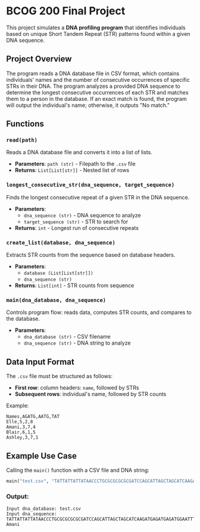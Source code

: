 # BCOG 200 Final Project

This project simulates a **DNA profiling program** that identifies individuals based on unique Short Tandem Repeat (STR) patterns found within a given DNA sequence.

## Project Overview
The program reads a DNA database file in CSV format, which contains individuals' names and the number of consecutive occurrences of specific STRs in their DNA. The program analyzes a provided DNA sequence to determine the longest consecutive occurrences of each STR and matches them to a person in the database. If an exact match is found, the program will output the individual's name; otherwise, it outputs "No match."

## Functions
### `read(path)`
Reads a DNA database file and converts it into a list of lists.
- **Parameters**: `path (str)` - Filepath to the `.csv` file
- **Returns**: `List[List[str]]` - Nested list of rows

### `longest_consecutive_str(dna_sequence, target_sequence)`
Finds the longest consecutive repeat of a given STR in the DNA sequence.
- **Parameters**:
  - `dna_sequence (str)` - DNA sequence to analyze
  - `target_sequence (str)` - STR to search for
- **Returns**: `int` - Longest run of consecutive repeats

### `create_list(database, dna_sequence)`
Extracts STR counts from the sequence based on database headers.
- **Parameters**:
  - `database (List[List[str]])`
  - `dna_sequence (str)`
- **Returns**: `List[int]` - STR counts from sequence

### `main(dna_database, dna_sequence)`
Controls program flow: reads data, computes STR counts, and compares to the database.
- **Parameters**:
  - `dna_database (str)` - CSV filename
  - `dna_sequence (str)` - DNA string to analyze

## Data Input Format
The `.csv` file must be structured as follows:
- **First row**: column headers: `name`, followed by STRs
- **Subsequent rows**: individual's name, followed by STR counts

Example:
```csv
Names,AGATG,AATG,TAT
Elle,5,2,8
Amani,3,7,4
Blair,6,1,5
Ashley,3,7,1
```

## Example Use Case
Calling the `main()` function with a CSV file and DNA string:

```python
main("test.csv", "TATTATTATTATAACCCTGCGCGCGCGCGATCCAGCATTAGCTAGCATCAAGATGAGATGAGATGGAATTTCGAAATGAATGAATGAATGAATGAATGAATG")
```

### Output:
```
Input dna_database: test.csv
Input dna_sequence: TATTATTATTATAACCCTGCGCGCGCGCGATCCAGCATTAGCTAGCATCAAGATGAGATGAGATGGAATTTCGAAATGAATGAATGAATGAATGAATGAATG
Amani
```
